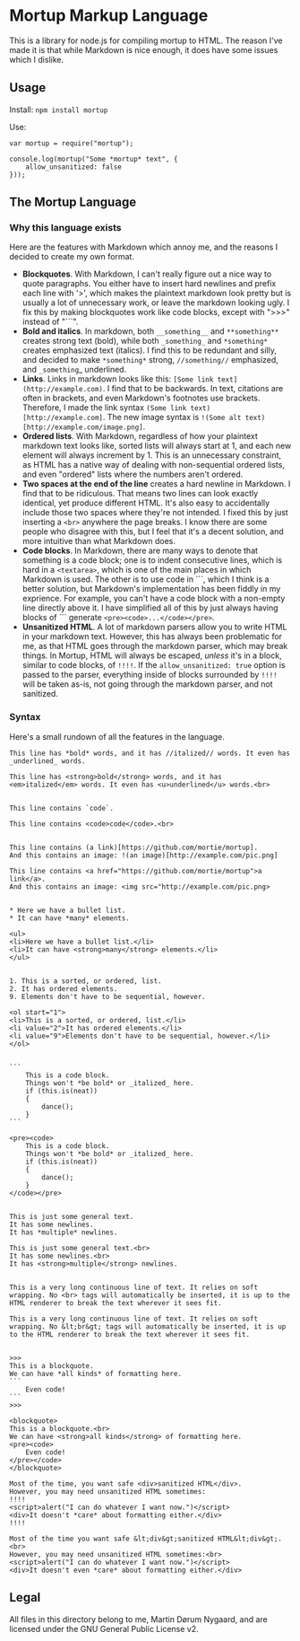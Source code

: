 # Mortup Markup Language

This is a library for node.js for compiling mortup to HTML. The reason I've made it is that while Markdown is nice enough, it does have some issues which I dislike.

## Usage

Install: `npm install mortup`

Use:

```
var mortup = require("mortup");

console.log(mortup("Some *mortup* text", {
	allow_unsanitized: false
}));
```

## The Mortup Language

### Why this language exists

Here are the features with Markdown which annoy me, and the reasons I decided to create my own format.

* **Blockquotes**. With Markdown, I can't really figure out a nice way to quote paragraphs. You either have to insert hard newlines and prefix each line with '>', which makes the plaintext markdown look pretty but is usually a lot of unnecessary work, or leave the markdown looking ugly. I fix this by making blockquotes work like code blocks, except with ">>>" instead of "```".
* **Bold and italics**. In markdown, both `__something__` and `**something**` creates strong text (bold), while both `_something_` and `*something*` creates emphasized text (italics). I find this to be redundant and silly, and decided to make `*something*` strong, `//something//` emphasized, and `_something`_ underlined.
* **Links**. Links in markdown looks like this: `[Some link text](http://example.com)`. I find that to be backwards. In text, citations are often in brackets, and even Markdown's footnotes use brackets. Therefore, I made the link syntax `(Some link text)[http://example.com]`. The new image syntax is `!(Some alt text)[http://example.com/image.png]`.
* **Ordered lists**. With Markdown, regardless of how your plaintext markdown text looks like, sorted lists will always start at 1, and each new element will always increment by 1. This is an unnecessary constraint, as HTML has a native way of dealing with non-sequential ordered lists, and even "ordered" lists where the numbers aren't ordered.
* **Two spaces at the end of the line** creates a hard newline in Markdown. I find that to be ridiculous. That means two lines can look exactly identical, yet produce different HTML. It's also easy to accidentally include those two spaces where they're not intended. I fixed this by just inserting a `<br>` anywhere the page breaks. I know there are some people who disagree with this, but I feel that it's a decent solution, and more intuitive than what Markdown does.
* **Code blocks**. In Markdown, there are many ways to denote that something is a code block; one is to indent consecutive lines, which is hard in a `<textarea>`, which is one of the main places in which Markdown is used. The other is to use code in \`\`\`, which I think is a better solution, but Markdown's implementation has been fiddly in my exprience. For example, you can't have a code block with a non-empty line directly above it. I have simplified all of this by just always having blocks of \`\`\` generate `<pre><code>...</code></pre>`.
* **Unsanitized HTML**. A lot of markdown parsers allow you to write HTML in your markdown text. However, this has always been problematic for me, as that HTML goes through the markdown parser, which may break things. In Mortup, HTML will always be escaped, _unless_ it's in a block, similar to code blocks, of `!!!!`. If the `allow_unsanitized: true` option is passed to the parser, everything inside of blocks surrounded by `!!!!` will be taken as-is, not going through the markdown parser, and not sanitized.

### Syntax

Here's a small rundown of all the features in the language.

	This line has *bold* words, and it has //italized// words. It even has _underlined_ words.

	This line has <strong>bold</strong> words, and it has <em>italized</em> words. It even has <u>underlined</u> words.<br>


	This line contains `code`.

	This line contains <code>code</code>.<br>


	This line contains (a link)[https://github.com/mortie/mortup].
	And this contains an image: !(an image)[http://example.com/pic.png]

	This line contains <a href="https://github.com/mortie/mortup">a link</a>.
	And this contains an image: <img src="http://example.com/pic.png>


	* Here we have a bullet list.
	* It can have *many* elements.

	<ul>
	<li>Here we have a bullet list.</li>
	<li>It can have <strong>many</strong> elements.</li>
	</ul>


	1. This is a sorted, or ordered, list.
	2. It has ordered elements.
	9. Elements don't have to be sequential, however.

	<ol start="1">
	<li>This is a sorted, or ordered, list.</li>
	<li value="2">It has ordered elements.</li>
	<li value="9">Elements don't have to be sequential, however.</li>
	</ol>


	```
		This is a code block.
		Things won't *be bold* or _italized_ here.
		if (this.is(neat))
		{
			dance();
		}
	```

	<pre><code>
		This is a code block.
		Things won't *be bold* or _italized_ here.
		if (this.is(neat))
		{
			dance();
		}
	</code></pre>


	This is just some general text.
	It has some newlines.
	It has *multiple* newlines.

	This is just some general text.<br>
	It has some newlines.<br>
	It has <strong>multiple</strong> newlines.


	This is a very long continuous line of text. It relies on soft wrapping. No <br> tags will automatically be inserted, it is up to the HTML renderer to break the text wherever it sees fit.

	This is a very long continuous line of text. It relies on soft wrapping. No &lt;br&gt; tags will automatically be inserted, it is up to the HTML renderer to break the text wherever it sees fit.


	>>>
	This is a blockquote.
	We can have *all kinds* of formatting here.
	```
		Even code!
	```
	>>>

	<blockquote>
	This is a blockquote.<br>
	We can have <strong>all kinds</strong> of formatting here.
	<pre><code>
		Even code!
	</pre></code>
	</blockquote>

	Most of the time, you want safe <div>sanitized HTML</div>.
	However, you may need unsanitized HTML sometimes:
	!!!!
	<script>alert("I can do whatever I want now.")</script>
	<div>It doesn't *care* about formatting either.</div>
	!!!!

	Most of the time you want safe &lt;div&gt;sanitized HTML&lt;div&gt;.<br>
	However, you may need unsanitized HTML sometimes:<br>
	<script>alert("I can do whatever I want now.")</script>
	<div>It doesn't even *care* about formatting either.</div>


## Legal

All files in this directory belong to me, Martin Dørum Nygaard, and are licensed under the GNU General Public License v2.
